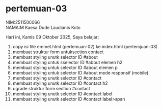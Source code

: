 # pertemuan-03

NIM:2511500066<br>
NAMA:M Kaesa Dude Laudianis Koto<br>

Hari ini, Kamis 09 Oktober 2025, Saya belajar;
<ol>
 <li>copy isi file emmet.html (pertemuan-02) ke index.html (pertemjuan-03)</li>
 <li>membuat struktur form untuksection contact</li>
 <li>membuat styling unutk selector ID #about</li>
 <li>membuat styling untuk sselector ID #about elemen h2</li>
 <li>membuat styling untuk selector ID #about elemen p</li>
 <li>membuat styling untuk selector ID #about mode responsif (mobile)</li>
  <li>membuat styling unutk selector ID #contact</li>
  <li>membuat styling unutk selector ID #contact h2</li>
 <li>ugrade struktur form section #contact</li>
 <li>membuat styling unutk selector ID #contact label</li>
 <li>membuat styling unutk selector ID #contact label>span</li>

</ol>